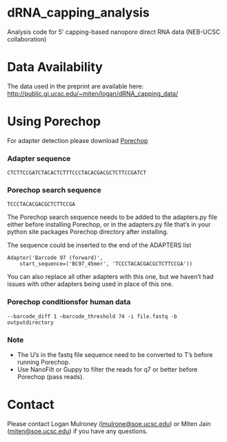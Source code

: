 # dRNA_capping_analysis
Analysis code for 5' capping-based nanopore direct RNA data (NEB-UCSC collaboration)

# Data Availability
The data used in the preprint are available here: http://public.gi.ucsc.edu/~miten/logan/dRNA_capping_data/

# Using Porechop
For adapter detection please download [Porechop](https://github.com/rrwick/Porechop)

### Adapter sequence

    CTCTTCCGATCTACACTCTTTCCCTACACGACGCTCTTCCGATCT

### Porechop search sequence

    TCCCTACACGACGCTCTTCCGA

The Porechop search sequence needs to be added to the adapters.py file either before installing Porechop, or in the adapters.py file that’s in your python site packages Porechop directory after installing.

The sequence could be inserted to the end of the ADAPTERS list

    Adapter('Barcode 97 (forward)',
        start_sequence=('BC97_45mer', 'TCCCTACACGACGCTCTTCCGA'))

You can also replace all other adapters with this one, but we haven’t had issues with other adapters being
used in place of this one.

### Porechop conditionsfor human data

    --barcode_diff 1 –barcode_threshold 74 -i file.fastq -b outputdirectory

### Note
 - The U’s in the fastq file sequence need to be converted to T’s before running Porechop.
 - Use NanoFilt or Guppy to filter the reads for q7 or better before Porechop (pass reads).

# Contact
Please contact Logan Mulroney (lmulrone@soe.ucsc.edu) or Miten Jain (miten@soe.ucsc.edu) if you have any questions. 
